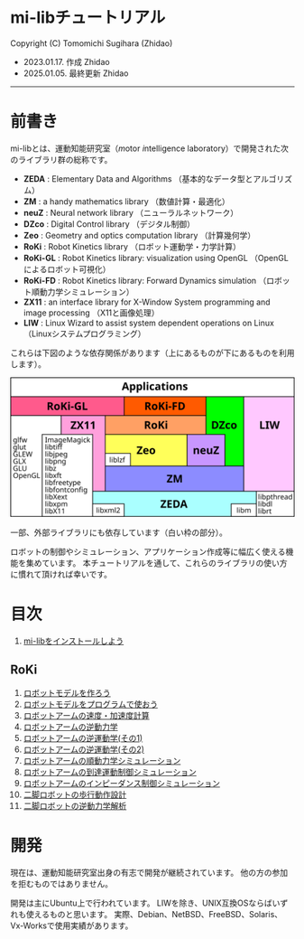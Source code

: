 mi-libチュートリアル
====================================================================================================
Copyright (C) Tomomichi Sugihara (Zhidao)

 - 2023.01.17. 作成 Zhidao
 - 2025.01.05. 最終更新 Zhidao

----------------------------------------------------------------------------------------------------

# 前書き

mi-libとは、運動知能研究室（*m*otor *i*ntelligence laboratory）で開発された次のライブラリ群の総称です。

 - **ZEDA** : Elementary Data and Algorithms （基本的なデータ型とアルゴリズム）
 - **ZM** : a handy mathematics library （数値計算・最適化）
 - **neuZ** : Neural network library （ニューラルネットワーク）
 - **DZco** : Digital Control library （デジタル制御）
 - **Zeo** : Geometry and optics computation library （計算幾何学）
 - **RoKi** : Robot Kinetics library （ロボット運動学・力学計算）
 - **RoKi-GL** : Robot Kinetics library: visualization using OpenGL （OpenGLによるロボット可視化）
 - **RoKi-FD** : Robot Kinetics library: Forward Dynamics simulation （ロボット順動力学シミュレーション）
 - **ZX11** : an interface library for X-Window System programming and image processing （X11と画像処理）
 - **LIW** : Linux Wizard to assist system dependent operations on Linux （Linuxシステムプログラミング）

これらは下図のような依存関係があります（上にあるものが下にあるものを利用します）。

<img width=720 alt="mi-libの依存関係" src="mi-lib.svg">

一部、外部ライブラリにも依存しています（白い枠の部分）。

ロボットの制御やシミュレーション、アプリケーション作成等に幅広く使える機能を集めています。
本チュートリアルを通して、これらのライブラリの使い方に慣れて頂ければ幸いです。

# 目次

 1. [mi-libをインストールしよう](install.md)

## RoKi

 1. [ロボットモデルを作ろう](roki/tutorial_roki001.md)
 1. [ロボットモデルをプログラムで使おう](roki/tutorial_roki002.md)
 1. [ロボットアームの速度・加速度計算](roki/tutorial_roki003.md)
 1. [ロボットアームの逆動力学](roki/tutorial_roki004.md)
 1. [ロボットアームの逆運動学(その1)](roki/tutorial_roki005.md)
 1. [ロボットアームの逆運動学(その2)](roki/tutorial_roki006.md)
 1. [ロボットアームの順動力学シミュレーション](roki/tutorial_roki007.md)
 1. [ロボットアームの到達運動制御シミュレーション](roki/tutorial_roki008.md)
 1. [ロボットアームのインピーダンス制御シミュレーション]()
 1. [二脚ロボットの歩行動作設計]()
 1. [二脚ロボットの逆動力学解析]()

# 開発

現在は、運動知能研究室出身の有志で開発が継続されています。
他の方の参加を拒むものではありません。

開発は主にUbuntu上で行われています。
LIWを除き、UNIX互換OSならばいずれも使えるものと思います。
実際、Debian、NetBSD、FreeBSD、Solaris、Vx-Worksで使用実績があります。
